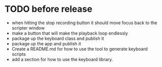 ﻿# TODO before release

* when hitting the stop recording button it should move focus back to the scripter window
* make a button that will make the playback loop endlessly
* package up the keyboard class and publish it
* package up the app and publish it
* Create a README.md for how to use the tool to generate keyboard scripts
* add a section for how to use the keyboard library.